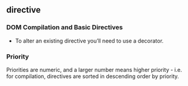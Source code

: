 ## directive
### DOM Compilation and Basic Directives
- To alter an existing directive you’ll need to use a decorator.

### Priority
Priorities are numeric, and a larger number means higher priority - i.e.   
for compilation, directives are sorted in descending order by priority. 